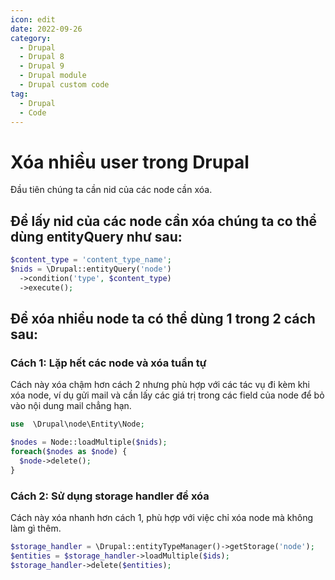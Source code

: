 ```yaml
---
icon: edit
date: 2022-09-26
category:
  - Drupal
  - Drupal 8
  - Drupal 9
  - Drupal module
  - Drupal custom code
tag:
  - Drupal
  - Code
---
```


# Xóa nhiều user trong Drupal

Đầu tiên chúng ta cần nid của các node cần xóa.
## Để lấy nid của các node cần xóa chúng ta co thể dùng entityQuery như sau:

```php
$content_type = 'content_type_name';
$nids = \Drupal::entityQuery('node')
  ->condition('type', $content_type)
  ->execute();
```

## Để xóa nhiều node ta có thể dùng 1 trong 2 cách sau:

### Cách 1: Lặp hết các node và xóa tuần tự
Cách này xóa chậm hơn cách 2 nhưng phù hợp với các tác vụ đi kèm khi xóa node, ví dụ gửi mail và cần lấy các giá trị trong các field của node để bỏ vào nội dung mail chẳng hạn.

```php
use  \Drupal\node\Entity\Node;

$nodes = Node::loadMultiple($nids);
foreach($nodes as $node) {
  $node->delete();
}
```

### Cách 2: Sử dụng storage handler để xóa
Cách này xóa nhanh hơn cách 1, phù hợp với việc chỉ xóa node mà không làm gì thêm.

```php
$storage_handler = \Drupal::entityTypeManager()->getStorage('node');
$entities = $storage_handler->loadMultiple($ids);
$storage_handler->delete($entities);
```